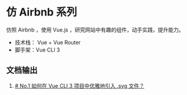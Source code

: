 # 仿 Airbnb 系列

仿照 Airbnb ，使用 Vue.js ，研究网站中有趣的组件，动手实践，提升能力。

- 技术栈： Vue + Vue Router
- 脚手架：Vue CLI 3

## 文档输出
1. [# No.1 如何在 Vue CLI 3 项目中优雅地引入 .svg 文件？](https://github.com/negrochn/airbnb/issues/1)
